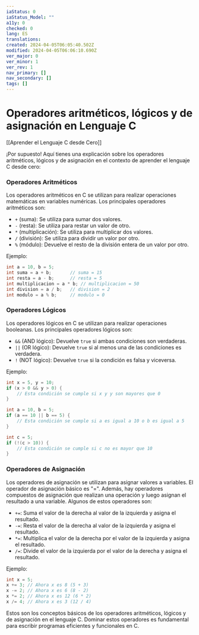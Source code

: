```yaml
---
iaStatus: 0
iaStatus_Model: ""
a11y: 0
checked: 0
lang: ES
translations: 
created: 2024-04-05T06:05:40.502Z
modified: 2024-04-05T06:06:10.690Z
ver_major: 0
ver_minor: 1
ver_rev: 1
nav_primary: []
nav_secondary: []
tags: []
---
```

# Operadores aritméticos, lógicos y de asignación en Lenguaje C

[[Aprender el Lenguaje C desde Cero]]

¡Por supuesto! Aquí tienes una explicación sobre los operadores aritméticos, lógicos y de asignación en el contexto de aprender el lenguaje C desde cero:

### Operadores Aritméticos
Los operadores aritméticos en C se utilizan para realizar operaciones matemáticas en variables numéricas. Los principales operadores aritméticos son:

- `+` (suma): Se utiliza para sumar dos valores.
- `-` (resta): Se utiliza para restar un valor de otro.
- `*` (multiplicación): Se utiliza para multiplicar dos valores.
- `/` (división): Se utiliza para dividir un valor por otro.
- `%` (módulo): Devuelve el resto de la división entera de un valor por otro.

Ejemplo:
```c
int a = 10, b = 5;
int suma = a + b;       // suma = 15
int resta = a - b;      // resta = 5
int multiplicacion = a * b; // multiplicacion = 50
int division = a / b;   // division = 2
int modulo = a % b;     // modulo = 0
```

### Operadores Lógicos
Los operadores lógicos en C se utilizan para realizar operaciones booleanas. Los principales operadores lógicos son:

- `&&` (AND lógico): Devuelve `true` si ambas condiciones son verdaderas.
- `||` (OR lógico): Devuelve `true` si al menos una de las condiciones es verdadera.
- `!` (NOT lógico): Devuelve `true` si la condición es falsa y viceversa.

Ejemplo:
```c
int x = 5, y = 10;
if (x > 0 && y > 0) {
    // Esta condición se cumple si x y y son mayores que 0
}

int a = 10, b = 5;
if (a == 10 || b == 5) {
    // Esta condición se cumple si a es igual a 10 o b es igual a 5
}

int c = 5;
if (!(c > 10)) {
    // Esta condición se cumple si c no es mayor que 10
}
```

### Operadores de Asignación
Los operadores de asignación se utilizan para asignar valores a variables. El operador de asignación básico es "=". Además, hay operadores compuestos de asignación que realizan una operación y luego asignan el resultado a una variable. Algunos de estos operadores son:

- `+=`: Suma el valor de la derecha al valor de la izquierda y asigna el resultado.
- `-=`: Resta el valor de la derecha al valor de la izquierda y asigna el resultado.
- `*=`: Multiplica el valor de la derecha por el valor de la izquierda y asigna el resultado.
- `/=`: Divide el valor de la izquierda por el valor de la derecha y asigna el resultado.

Ejemplo:
```c
int x = 5;
x += 3; // Ahora x es 8 (5 + 3)
x -= 2; // Ahora x es 6 (8 - 2)
x *= 2; // Ahora x es 12 (6 * 2)
x /= 4; // Ahora x es 3 (12 / 4)
```

Estos son los conceptos básicos de los operadores aritméticos, lógicos y de asignación en el lenguaje C. Dominar estos operadores es fundamental para escribir programas eficientes y funcionales en C.